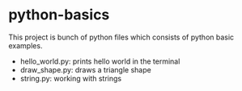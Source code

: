 # python-basics

This project is bunch of python files which consists of python basic examples.

- hello_world.py: prints hello world in the terminal  
- draw_shape.py: draws a triangle shape    
- string.py: working with strings